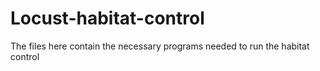 # Locust-habitat-control

The files here contain the necessary programs needed to run the habitat control
